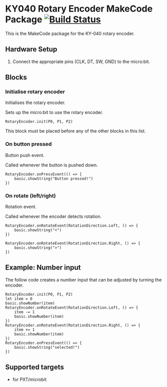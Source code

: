 # KY040 Rotary Encoder MakeCode Package [![Build Status](https://travis-ci.org/Tinkertanker/pxt-ky040-microbit.svg?branch=master)](https://travis-ci.org/Tinkertanker/pxt-ky040-microbit)

This is the MakeCode package for the KY-040 rotary encoder.

## Hardware Setup
1. Connect the appropriate pins (CLK, DT, SW, GND) to the micro:bit.

## Blocks
### Initialise rotary encoder
Initialises the rotary encoder.

Sets up the micro:bit to use the rotary encoder.

```sig
RotaryEncoder.init(P0, P1, P2)
```

This block must be placed before any of the other blocks in this list.

### On button pressed
Button push event.

Called whenever the button is pushed down.

```sig
RotaryEncoder.onPressEvent(() => {
    basic.showString("Button pressed!")
})
```

### On rotate (left/right)
Rotation event.

Called whenever the encoder detects rotation.

```sig
RotaryEncoder.onRotateEvent(RotationDirection.Left, () => {
    basic.showString("<")
})

RotaryEncoder.onRotateEvent(RotationDirection.Right, () => {
    basic.showString(">")
})
```

## Example: Number input
The follow code creates a number input that can be adjusted by turning the encoder.

```blocks
RotaryEncoder.init(P0, P1, P2)
let item = 0
basic.showNumber(item)
RotaryEncoder.onRotateEvent(RotationDirection.Left, () => {
    item -= 1
    basic.showNumber(item)
})
RotaryEncoder.onRotateEvent(RotationDirection.Right, () => {
    item += 1
    basic.showNumber(item)
})
RotaryEncoder.onPressEvent(() => {
    basic.showString("selected!")
})
```

## Supported targets

 * for PXT/microbit
 
